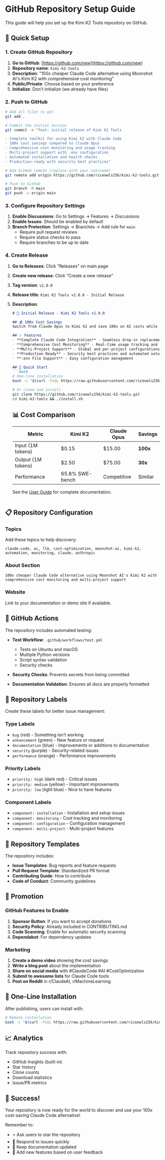 # GitHub Repository Setup Guide

This guide will help you set up the Kimi K2 Tools repository on GitHub.

## 🚀 Quick Setup

### 1. Create GitHub Repository

1. **Go to GitHub**: [https://github.com/new](https://github.com/new)
2. **Repository name**: `kimi-k2-tools`
3. **Description**: "100x cheaper Claude Code alternative using Moonshot AI's Kimi K2 with comprehensive cost monitoring"
4. **Public/Private**: Choose based on your preference
5. **Initialize**: Don't initialize (we already have files)

### 2. Push to GitHub

```bash
# Add all files to git
git add .

# Commit the initial version
git commit -m "feat: initial release of Kimi K2 Tools

- Complete toolkit for using Kimi K2 with Claude Code
- 100x cost savings compared to Claude Opus
- Comprehensive cost monitoring and usage tracking
- Multi-project support with .env configuration
- Automated installation and health checks
- Production-ready with security best practices"

# Add GitHub remote (replace with your username)
git remote add origin https://github.com/riceowls256/kimi-k2-tools.git

# Push to GitHub
git branch -M main
git push -u origin main
```

### 3. Configure Repository Settings

1. **Enable Discussions**: Go to Settings → Features → Discussions
2. **Enable Issues**: Should be enabled by default
3. **Branch Protection**: Settings → Branches → Add rule for `main`
   - Require pull request reviews
   - Require status checks to pass
   - Require branches to be up to date

### 4. Create Release

1. **Go to Releases**: Click "Releases" on main page
2. **Create new release**: Click "Create a new release"
3. **Tag version**: `v1.0.0`
4. **Release title**: `Kimi K2 Tools v1.0.0 - Initial Release`
5. **Description**:
   ```markdown
   # 🎉 Initial Release - Kimi K2 Tools v1.0.0

   ## 💰 100x Cost Savings
   Switch from Claude Opus to Kimi K2 and save 100x on AI costs while maintaining excellent performance!

   ## ✨ Features
   - **Complete Claude Code Integration** - Seamless drop-in replacement
   - **Comprehensive Cost Monitoring** - Real-time usage tracking and alerts
   - **Multi-Project Support** - Global and per-project configurations
   - **Production Ready** - Security best practices and automated setup
   - **.env File Support** - Easy configuration management

   ## 🚀 Quick Start
   ```bash
   # One-line installation
   bash -c "$(curl -fsSL https://raw.githubusercontent.com/riceowls256/kimi-k2-tools/main/scripts/remote-install.sh)"
   
   # Or clone and install
   git clone https://github.com/riceowls256/kimi-k2-tools.git
   cd kimi-k2-tools && ./install.sh
   ```

   ## 📊 Cost Comparison
   | Metric | Kimi K2 | Claude Opus | Savings |
   |--------|---------|-------------|---------|
   | Input (1M tokens) | $0.15 | $15.00 | **100x** |
   | Output (1M tokens) | $2.50 | $75.00 | **30x** |
   | Performance | 65.8% SWE-bench | Competitive | Similar |

   See the [User Guide](docs/USER_GUIDE.md) for complete documentation.
   ```

## 📋 Repository Configuration

### Topics
Add these topics to help discovery:
```
claude-code, ai, llm, cost-optimization, moonshot-ai, kimi-k2, automation, monitoring, claude, anthropic
```

### About Section
```
100x cheaper Claude Code alternative using Moonshot AI's Kimi K2 with comprehensive cost monitoring and multi-project support
```

### Website
Link to your documentation or demo site if available.

## 🔧 GitHub Actions

The repository includes automated testing:

- **Test Workflow**: `.github/workflows/test.yml`
  - Tests on Ubuntu and macOS
  - Multiple Python versions
  - Script syntax validation
  - Security checks

- **Security Checks**: Prevents secrets from being committed
- **Documentation Validation**: Ensures all docs are properly formatted

## 🎯 Repository Labels

Create these labels for better issue management:

### Type Labels
- `bug` (red) - Something isn't working
- `enhancement` (green) - New feature or request
- `documentation` (blue) - Improvements or additions to documentation
- `security` (purple) - Security-related issues
- `performance` (orange) - Performance improvements

### Priority Labels
- `priority: high` (dark red) - Critical issues
- `priority: medium` (yellow) - Important improvements
- `priority: low` (light blue) - Nice to have features

### Component Labels
- `component: installation` - Installation and setup issues
- `component: monitoring` - Cost tracking and monitoring
- `component: configuration` - Configuration management
- `component: multi-project` - Multi-project features

## 📝 Repository Templates

The repository includes:

- **Issue Templates**: Bug reports and feature requests
- **Pull Request Template**: Standardized PR format
- **Contributing Guide**: How to contribute
- **Code of Conduct**: Community guidelines

## 🚀 Promotion

### GitHub Features to Enable
1. **Sponsor Button**: If you want to accept donations
2. **Security Policy**: Already included in CONTRIBUTING.md
3. **Code Scanning**: Enable for automatic security scanning
4. **Dependabot**: For dependency updates

### Marketing
1. **Create a demo video** showing the cost savings
2. **Write a blog post** about the implementation
3. **Share on social media** with #ClaudeCode #AI #CostOptimization
4. **Submit to awesome lists** for Claude Code tools
5. **Post on Reddit** in r/ClaudeAI, r/MachineLearning

## 🔗 One-Line Installation

After publishing, users can install with:

```bash
# Remote installation
bash -c "$(curl -fsSL https://raw.githubusercontent.com/riceowls256/kimi-k2-tools/main/scripts/remote-install.sh)"
```

## 📈 Analytics

Track repository success with:
- GitHub Insights (built-in)
- Star history
- Clone counts
- Download statistics
- Issue/PR metrics

## 🎉 Success!

Your repository is now ready for the world to discover and use your 100x cost-saving Claude Code alternative!

Remember to:
- ⭐ Ask users to star the repository
- 🐛 Respond to issues quickly
- 📖 Keep documentation updated
- 🚀 Add new features based on user feedback